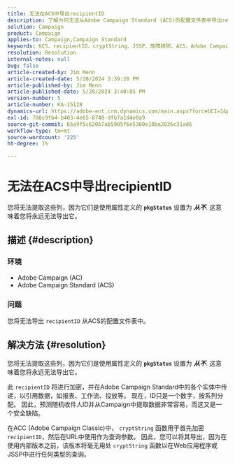 ```yaml
---
title: 无法在ACS中导出recipientID
description: 了解为何无法从Adobe Campaign Standard (ACS)的配置文件表中导出recipientID。
solution: Campaign
product: Campaign
applies-to: Campaign,Campaign Standard
keywords: KCS、recipientID、cryptString、JSSP、故障排除、ACS、Adobe Campaign Standard、AC、Adobe Campaign
resolution: Resolution
internal-notes: null
bug: false
article-created-by: Jim Menn
article-created-date: 5/20/2024 3:39:28 PM
article-published-by: Jim Menn
article-published-date: 5/20/2024 3:40:05 PM
version-number: 5
article-number: KA-15128
dynamics-url: https://adobe-ent.crm.dynamics.com/main.aspx?forceUCI=1&pagetype=entityrecord&etn=knowledgearticle&id=eb80451f-bf16-ef11-9f8a-6045bd006268
exl-id: 788c9fb4-b403-4e65-8740-dfb7a1d4e0a9
source-git-commit: b5a9f5c620b7ab5905f6e5360e18ba2036c31ad6
workflow-type: tm+mt
source-wordcount: '225'
ht-degree: 1%

---
```


# 无法在ACS中导出recipientID


您将无法提取这些列，因为它们是使用属性定义的 <b>`pkgStatus`</b> 设置为 <b>*从不</b>*. 这意味着您将永远无法导出它。

## 描述 {#description}


### <b>环境</b>

- Adobe Campaign (AC)
- Adobe Campaign Standard (ACS)


### <b>问题</b>

您将无法导出 `recipientID` 从ACS的配置文件表中。


## 解决方法 {#resolution}


您将无法提取这些列，因为它们是使用属性定义的 <b>`pkgStatus`</b> 设置为 <b>*从不</b>*. 这意味着您将永远无法导出它。

此 `recipientID` 将进行加密，并在Adobe Campaign Standard中的各个实体中传递，以引用数据，如报表、工作流、投放等。 现在，ID只是一个数字，按系列分配。 因此，预测随机收件人ID并从Campaign中提取数据非常容易，而这又是一个安全缺陷。

在ACC (Adobe Campaign Classic)中， `cryptString` 函数用于首先加密 `recipientID`，然后在URL中使用作为查询参数。 因此，您可以将其导出，因为在使用内部版本之前，该版本将毫无用处 `cryptString` 函数以在Web应用程序或JSSP中进行任何类型的查询。

